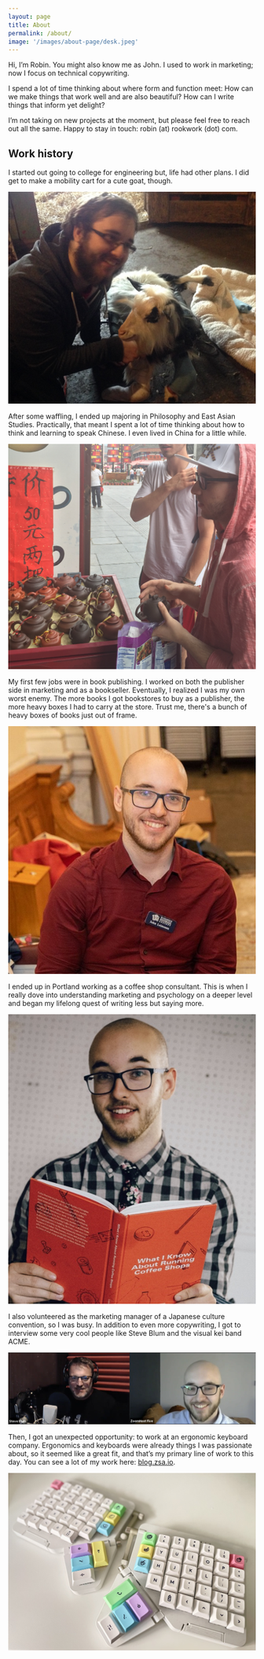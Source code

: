 ```yaml
---
layout: page
title: About
permalink: /about/
image: '/images/about-page/desk.jpeg'
---
```


Hi, I’m Robin. You might also know me as John. I used to work in marketing; now I focus on technical copywriting.

I spend a lot of time thinking about where form and function meet: How can we make things that work well and are also beautiful? How can I write things that inform yet delight?

I’m not taking on new projects at the moment, but please feel free to reach out all the same. Happy to stay in touch: robin (at) rookwork (dot) com.

## Work history
I started out going to college for engineering but, life had other plans. I did get to make a mobility cart for a cute goat, though.  

![An image of me posing with a paraplegic goat and the mobility cart I made for him](/images/about-page/goat.jpg)

After some waffling, I ended up majoring in Philosophy and East Asian Studies. Practically, that meant I spent a lot of time thinking about how to think and learning to speak Chinese. I even lived in China for a little while.

![An image of me in China](/images/about-page/china.JPG)

My first few jobs were in book publishing. I worked on both the publisher side in marketing and as a bookseller. Eventually, I realized I was my own worst enemy. The more books I got bookstores to buy as a publisher, the more heavy boxes I had to carry at the store. Trust me, there's a bunch of heavy boxes of books just out of frame. 

![An image of me at a book event](/images/about-page/press.jpg)

I ended up in Portland working as a coffee shop consultant. This is when I really dove into understanding marketing and psychology on a deeper level and began my lifelong quest of writing less but saying more.

![An image of me with the book "What I know about Running Coffe Shops"](/images/about-page/coffee-shops.jpg)

I also volunteered as the marketing manager of a Japanese culture convention, so I was busy. In addition to even more copywriting, I got to interview some very cool people like Steve Blum and the visual kei band ACME. 

![An image from a Zoom interview with Steve Blum](/images/about-page/interview.jpg)

Then, I got an unexpected opportunity: to work at an ergonomic keyboard company. Ergonomics and keyboards were already things I was passionate about, so it seemed like a great fit, and that’s my primary line of work to this day. You can see a lot of my work here: [blog.zsa.io](https://blog.zsa.io/).

![An image of the ZSA Moonlander with custom keycaps](/images/about-page/moonlander.jpeg)